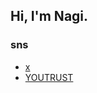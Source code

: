 
## Hi, I'm Nagi.

### sns

- [x](https://x.com/NagiMntsq)
- [YOUTRUST](https://youtrust.jp/users/moriyama_nagi)